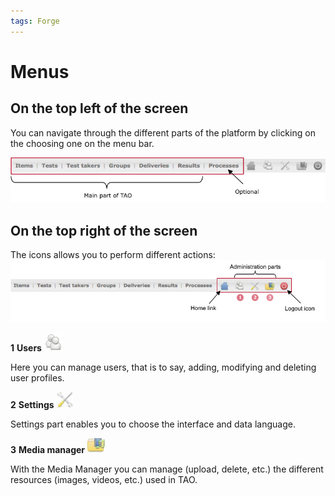 ```yaml
---
tags: Forge
---
```


Menus
=====

On the top left of the screen
-----------------------------

You can navigate through the different parts of the platform by clicking on the choosing one on the menu bar.

![](resources/Main_menubar.png)

On the top right of the screen
------------------------------

The icons allows you to perform different actions:\
![](resources/Icon_menu.png)

**1** **Users** ![](resources/1-users.png)

Here you can manage users, that is to say, adding, modifying and deleting user profiles.

**2** **Settings** ![](resources/1-settings.png)

Settings part enables you to choose the interface and data language.

**3** **Media manager** ![](resources/1-media.png)

With the Media Manager you can manage (upload, delete, etc.) the different resources (images, videos, etc.) used in TAO.

